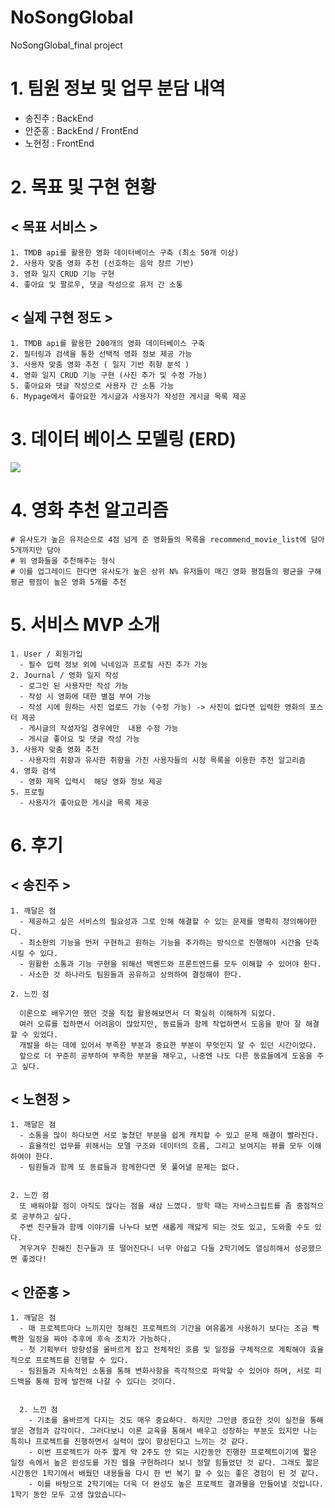 # NoSongGlobal
NoSongGlobal_final project

# 1. 팀원 정보 및 업무 분담 내역
  - 송진주 : BackEnd
  - 안준홍 : BackEnd / FrontEnd
  - 노현정 : FrontEnd

# 2. 목표 및 구현 현황
## < 목표 서비스 >
    1. TMDB api를 활용한 영화 데이터베이스 구축 (최소 50개 이상)
    2. 사용자 맞춤 영화 추천 (선호하는 음악 장르 기반)
    3. 영화 일지 CRUD 기능 구현
    4. 좋아요 및 팔로우, 댓글 작성으로 유저 간 소통

## < 실제 구현 정도 >
    1. TMDB api를 활용한 200개의 영화 데이터베이스 구축
    2. 필터링과 검색을 통한 선택적 영화 정보 제공 가능
    3. 사용자 맞춤 영화 추천 ( 일지 기반 취향 분석 )
    4. 영화 일지 CRUD 기능 구현 (사진 추가 및 수정 가능)
    5. 좋아요와 댓글 작성으로 사용자 간 소통 가능
    6. Mypage에서 좋아요한 게시글과 사용자가 작성한 게시글 목록 제공

# 3. 데이터 베이스 모델링 (ERD)
<img src="https://user-images.githubusercontent.com/83000975/230779999-27d28b72-672a-4cfc-9936-239751950c7f.png">

# 4. 영화 추천 알고리즘

    # 유사도가 높은 유저순으로 4점 넘게 준 영화들의 목록을 recommend_movie_list에 담아 5개까지만 담아
    # 위 영화들을 추천해주는 형식
    # 이를 업그레이드 한다면 유사도가 높은 상위 N% 유저들이 매긴 영화 평점들의 평균을 구해 평균 평점이 높은 영화 5개를 추천


# 5. 서비스 MVP 소개
    1. User	/ 회원가입
      - 필수 입력 정보 외에 닉네임과 프로필 사진 추가 가능
    2. Journal / 영화 일지 작성
      - 로그인 된 사용자만 작성 가능
      - 작성 시 영화에 대한 별점 부여 가능
      - 작성 시에 원하는 사진 업로드 가능 (수정 가능) -> 사진이 없다면 입력한 영화의 포스터 제공
      - 게시글의 작성자일 경우에만  내용 수정 가능
      - 게시글 좋아요 및 댓글 작성 가능
    3. 사용자 맞춤 영화 추천
      - 사용자의 취향과 유사한 취향을 가진 사용자들의 시청 목록을 이용한 추천 알고리즘
    4. 영화 검색
      - 영화 제목 입력시  해당 영화 정보 제공
    5. 프로필
      - 사용자가 좋아요한 게시글 목록 제공

# 6. 후기
## < 송진주 >
    1. 깨달은 점 
      - 제공하고 싶은 서비스의 필요성과 그로 인해 해결할 수 있는 문제를 명확히 정의해야한다.
      - 최소한의 기능을 먼저 구현하고 원하는 기능을 추가하는 방식으로 진행해야 시간을 단축시킬 수 있다.
      - 원활한 소통과 기능 구현을 위해선 백엔드와 프론트엔드를 모두 이해할 수 있어야 한다.
      - 사소한 것 하나라도 팀원들과 공유하고 상의하여 결정해야 한다.
    
    2. 느낀 점
    
      이론으로 배우기만 했던 것을 직접 활용해보면서 더 확실히 이해하게 되었다.
      여러 오류를 접하면서 어려움이 많았지만, 동료들과 함께 작업하면서 도움을 받아 잘 해결할 수 있었다.
      개발을 하는 데에 있어서 부족한 부분과 중요한 부분이 무엇인지 알 수 있던 시간이었다.
      앞으로 더 꾸준히 공부하여 부족한 부분을 채우고, 나중엔 나도 다른 동료들에게 도움을 주고 싶다. 


## < 노현정 >
    1. 깨달은 점 
      - 소통을 많이 하다보면 서로 놓쳤던 부분을 쉽게 캐치할 수 있고 문제 해결이 빨라진다.
      - 효율적인 업무를 위해서는 모델 구조와 데이터의 흐름, 그리고 보여지는 뷰를 모두 이해하여야 한다. 
      - 팀원들과 함께 또 동료들과 함께한다면 못 풀어낼 문제는 없다. 

    
    2. 느낀 점
      또 배워야할 점이 아직도 많다는 점을 새삼 느꼈다. 방학 때는 자바스크립트를 좀 중점적으로 공부하고 싶다. 
      주변 친구들과 함께 이야기를 나누다 보면 새롭게 깨닳게 되는 것도 있고, 도와줄 수도 있다. 
      겨우겨우 친해진 친구들과 또 떨어진다니 너무 아쉽고 다들 2학기에도 열심히해서 성공했으면 좋겠다! 

## < 안준홍 >
    1. 깨달은 점 
      - 매 프로젝트마다 느끼지만 정해진 프로젝트의 기간을 여유롭게 사용하기 보다는 조금 빡빡한 일정을 짜야 추후에 후속 조치가 가능하다. 
      - 첫 기획부터 방향성을 올바르게 잡고 전체적인 흐름 및 일정을 구체적으로 계획해야 효율적으로 프로젝트를 진행할 수 있다.
      - 팀원들과 지속적인 소통을 통해 변화사항을 즉각적으로 파악할 수 있어야 하며, 서로 피드백을 통해 함께 발전해 나갈 수 있다는 것이다.
 

      2. 느낀 점
        - 기초를 올바르게 다지는 것도 매우 중요하다. 하지만 그만큼 중요한 것이 실전을 통해 쌓은 경험과 감각이다. 그러다보니 이론 교육을 통해서 배우고 성장하는 부분도 있지만 나는 특히나 프로젝트를 진행하면서 실력이 많이 향상된다고 느끼는 것 같다. 
        - 이번 프로젝트가 아주 짧게 약 2주도 안 되는 시간동안 진행한 프로젝트이기에 짧은 일정 속에서 높은 완성도를 가진 웹을 구현하려다 보니 정말 힘들었던 것 같다. 그래도 짧은 시간동안 1학기에서 배웠던 내용들을 다시 한 번 복기 할 수 있는 좋은 경험이 된 것 같다.
        - 이를 바탕으로 2학기에는 더욱 더 완성도 높은 프로젝트 결과물을 만들어낼 것입니다. 1학기 동안 모두 고생 많았습니다~ 
